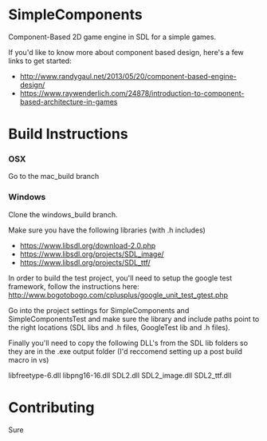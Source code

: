# SimpleComponents
Component-Based 2D game engine in SDL for a simple games. 

If you'd like to know more about component based design, here's a few links to get started:
- http://www.randygaul.net/2013/05/20/component-based-engine-design/
- https://www.raywenderlich.com/24878/introduction-to-component-based-architecture-in-games

# Build Instructions

### OSX
Go to the mac_build branch

### Windows
Clone the windows_build branch.

Make sure you have the following libraries (with .h includes)

- https://www.libsdl.org/download-2.0.php
- https://www.libsdl.org/projects/SDL_image/
- https://www.libsdl.org/projects/SDL_ttf/

In order to build the test project, you'll need to setup the google test framework, follow the instructions here: 
http://www.bogotobogo.com/cplusplus/google_unit_test_gtest.php

Go into the project settings for SimpleComponents and SimpleComponentsTest and make sure the library and
include paths point to the right locations (SDL libs and .h files, GoogleTest lib and .h files).

Finally you'll need to copy the following DLL's from the SDL lib folders so they are in the .exe output folder (I'd reccomend setting up a post build macro in vs)

libfreetype-6.dll
libpng16-16.dll
SDL2.dll
SDL2_image.dll
SDL2_ttf.dll

# Contributing

Sure



